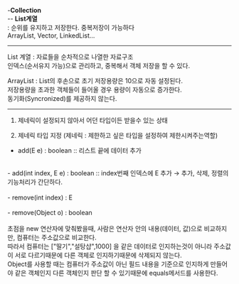 
 -**Collection**<br>
 -- **List계열**<br>
 : 순위를 유지하고 저장한다. 중복저장이 가능하다 <br>
   ArrayList, Vector, LinkedList...<br>
   
------
List 계열
: 자료들을 순차적으로 나열한 자료구조<br>
	인덱스(순서유지 가능)으로 관리하고, 중복해서 객체 저장을 할 수 있다.<br>
	
ArrayList
: List의 후손으로 초기 저장용량은 10으로 자동 설정된다. <br>
		저장용량을 초과한 객체들이 들어올 경우 용량이 자동으로 증가한다. <br>
		동기화(Syncronized)를 제공하지 않는다.<br>
		
------
1. 제네릭이 설정되지 않아서 어던 타입이든 받을수 있는 상태<br>  



2. 제네릭 타입 지정 (제네릭 : 제한하고 싶은 타입을 설정하여 제한시켜주는역할)<br>  

- add(E e) : boolean :: 리스트 끝에 데이터 추가<br>  
<br>  
- add(int index, E e) : boolean :: index번째 인덱스에 E 추가  → 추가, 삭제, 정렬의 기능처리가 간단하다.<br>  
<br>  
- remove(int index) : E<br>  
<br>  
- remove(Object o) : boolean<br>  
<br>  
초점을 new 연산자에 맞춰봤을때, 사람은 연산자 안의 내용(데이터, 값)으로 비교하지만, 컴퓨터는 주소값으로 비교한다.<br>  
      따라서 컴퓨터는 ["딸기","설탕샵",1000] 을 같은 데이터로 인지하는것이 아니라 주소값이 서로 다르기때문에 다른 객체로 인지하기때문에 삭제되지 않는다.<br>  
   Object를 사용할 때는 컴퓨터가 주소값이 아닌 필드 내용을 기준으로 인지하게 만들어야 같은 객체인지 다른 객체인지 판단 할 수 있기때문에 equals메서드를 사용한다.<br>  
